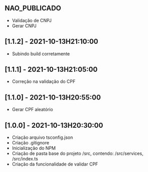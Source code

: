 ## NAO_PUBLICADO

* Validação de CNPJ
* Gerar CNPJ

## [1.1.2] - 2021-10-13H21:10:00

* Subindo build corretamente 

## [1.1.1] - 2021-10-13H21:05:00

* Correção na validação do CPF

## [1.1.0] - 2021-10-13H20:55:00

* Gerar CPF aleatório

## [1.0.0] - 2021-10-13H20:30:00

* Criação arquivo tsconfig.json
* Criação .gitignore
* Inicialização do NPM
* Criação de pasta base do projeto /src, contendo: /src/services, /src/index.ts
* Criação da funcionalidade de validar CPF
